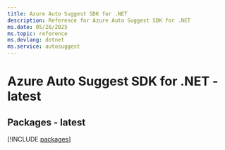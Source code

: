 ```yaml
---
title: Azure Auto Suggest SDK for .NET
description: Reference for Azure Auto Suggest SDK for .NET
ms.date: 05/26/2025
ms.topic: reference
ms.devlang: dotnet
ms.service: autosuggest
---
```

# Azure Auto Suggest SDK for .NET - latest
## Packages - latest
[!INCLUDE [packages](auto-suggest-index.md)]